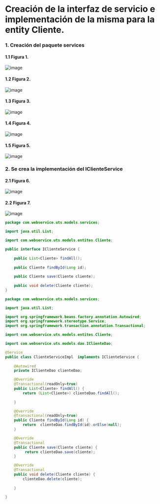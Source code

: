 # Creación de la interfaz de servicio e implementación de la misma para la entity Cliente. 

### 1. Creación del paquete services
#### 1.1 Figura 1.
![image](https://user-images.githubusercontent.com/31961588/155825601-7951c0b0-1a76-4942-af6d-83ae69113bc5.png)
#### 1.2 Figura 2.
![image](https://user-images.githubusercontent.com/31961588/155825990-a617c507-c1d6-42e0-8036-6e4568e572ef.png)
#### 1.3 Figura 3.
![image](https://user-images.githubusercontent.com/31961588/155826009-482817e1-38f9-4141-ab03-66f8dd8df302.png)
#### 1.4 Figura 4.
![image](https://user-images.githubusercontent.com/31961588/155826045-ae17245b-1da3-419e-913a-58adbdec8403.png)
#### 1.5 Figura 5.
![image](https://user-images.githubusercontent.com/31961588/155826084-70cc13e2-8f79-440d-ba77-8b4a16bad0ea.png)

### 2. Se crea la implementación del IClienteService
#### 2.1 Figura 6.
![image](https://user-images.githubusercontent.com/31961588/155826130-edb4b0e1-9422-4ebd-8b2e-6890eca7eb30.png)
#### 2.2 Figura 7.
![image](https://user-images.githubusercontent.com/31961588/155827092-54be7fcc-2dbb-4db0-8f35-c5ccd7644621.png)


```Java
package com.webservice.uts.models.services;

import java.util.List;

import com.webservice.uts.models.entites.Cliente;

public interface IClienteService {
	
    public List<Cliente> findAll();
	
	public Cliente findById(Long id);
	
	public Cliente save(Cliente cliente);
	
	public void delete(Cliente cliente);
}
```

```Java
package com.webservice.uts.models.services;

import java.util.List;

import org.springframework.beans.factory.annotation.Autowired;
import org.springframework.stereotype.Service;
import org.springframework.transaction.annotation.Transactional;

import com.webservice.uts.models.entites.Cliente;

import com.webservice.uts.models.dao.IClienteDao;

@Service
public class ClienteServiceImpl  implements IClienteService {
	
	@Autowired
	private IClienteDao clienteDao;

	@Override
	@Transactional(readOnly=true)
	public List<Cliente> findAll() {
		return (List<Cliente>) clienteDao.findAll();
		
	}

	@Override
	@Transactional(readOnly=true)
	public Cliente findById(Long id) {
		return  clienteDao.findById(id).orElse(null);
	}

	@Override
	@Transactional
	public Cliente save(Cliente cliente) {
		 return clienteDao.save(cliente);
	}

	@Override
	@Transactional
	public void delete(Cliente cliente) {
		clienteDao.delete(cliente);
		
	}

}
```
